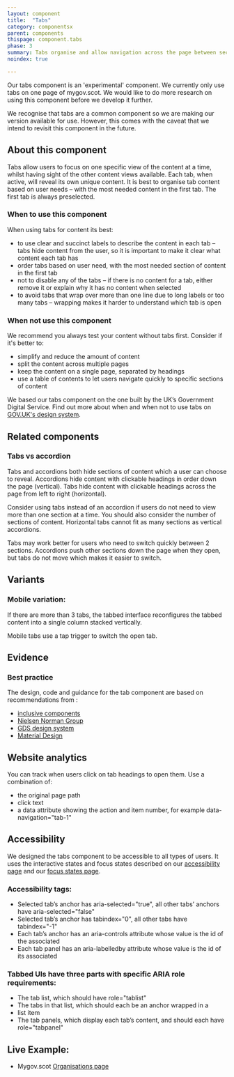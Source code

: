 ```yaml
---
layout: component
title:  "Tabs"
category: componentsx
parent: components
thispage: component.tabs
phase: 3
summary: Tabs organise and allow navigation across the page between sections of related content.  They allow the user to view one section of content at a time.
noindex: true

---
```

Our tabs component is an 'experimental' component. We currently only use tabs on one page of mygov.scot. We would like to do more research on using this component before we develop it further.

We recognise that tabs are a common component so we are making our version available for use. However, this comes with the caveat that we intend to revisit this component in the future.

## About this component

Tabs allow users to focus on one specific view of the content at a time, whilst having sight of the other content views available.  Each tab, when active, will reveal its own unique content.  It is best to organise tab content based on user needs – with the most needed content in the first tab. The first tab is always preselected.

### When to use this component

When using tabs for content its best:

* to use clear and succinct labels to describe the content in each tab –tabs hide content from the user, so it is important to make it clear what content each tab has
* order tabs based on user need, with the most needed section of content in the first tab
* not to disable any of the tabs – if there is no content for a tab, either remove it or explain why it has no content when selected
* to avoid tabs that wrap over more than one line due to long labels or too many tabs – wrapping makes it harder to understand which tab is open

### When not use this component

We recommend you always test your content without tabs first. Consider if it's better to:

* simplify and reduce the amount of content
* split the content across multiple pages
* keep the content on a single page, separated by headings
* use a table of contents to let users navigate quickly to specific sections of content

We based our tabs component on the one built by the UK’s Government Digital Service. Find out more about when and when not to use tabs on [GOV.UK's design system](https://design-system.service.gov.uk/components/tabs/).  

## Related components

### Tabs vs accordion

Tabs and accordions both hide sections of content which a user can choose to reveal. Accordions hide content with clickable headings in order down the page (vertical). Tabs hide content with clickable headings across the page from left to right (horizontal).

Consider using tabs instead of an accordion if users do not need to view more than one section at a time.  You should also consider the number of sections of content. Horizontal tabs cannot fit as many sections as vertical accordions.

Tabs may work better for users who need to switch quickly between 2 sections. Accordions push other sections down the page when they open, but tabs do not move which makes it easier to switch.

## Variants

### Mobile variation:

If there are more than 3 tabs, the tabbed interface reconfigures the tabbed content into a single column stacked vertically.

Mobile tabs use a tap trigger to switch the open tab.

## Evidence

### Best practice

The design, code and guidance for the tab component are based on recommendations from :

* [inclusive components](https://inclusive-components.design/tabbed-interfaces/)
* [Nielsen Norman Group](https://www.nngroup.com/articles/tabs-used-right/)
* [GDS design system](https://design-system.service.gov.uk/components/tabs/)
* [Material Design](https://material.io/components/tabs)

## Website analytics

You can track when users click on tab headings to open them. Use a combination of:

* the original page path
* click text
* a data attribute showing the action and item number, for example data-navigation="tab-1"

## Accessibility

We designed the tabs component to be accessible to all types of users. It uses the interactive states and focus states described on our [accessibility page](/accessibility/) and our [focus states page](/styles/states/).

### Accessibility tags:

* Selected tab’s anchor has aria-selected="true", all other tabs’ anchors have aria-selected="false"
* Selected tab’s anchor has tabindex="0", all other tabs have tabindex="-1"
* Each tab’s anchor has an aria-controls attribute whose value is the id of the associated <div role="tabpanel">
* Each tab panel has an aria-labelledby attribute whose value is the id of its associated <a role="tab">

### Tabbed UIs have three parts with specific ARIA role requirements:

* The tab list, which should have role="tablist"
* The tabs in that list, which should each be an <a role="tab"> anchor wrapped in a <li role="presentation"> list item
* The tab panels, which display each tab’s content, and should each have role="tabpanel"

## Live Example:

* Mygov.scot [Organisations page](https://www.mygov.scot/organisations/#a)
